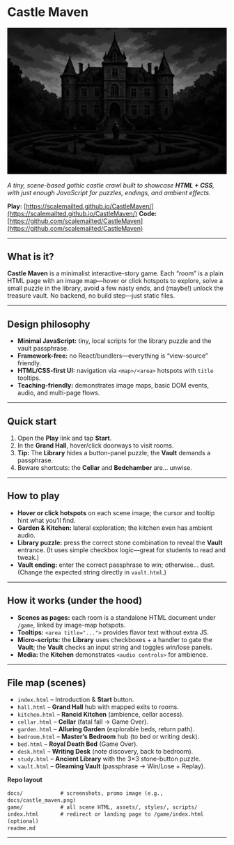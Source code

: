 # Castle Maven

![Castle Maven](docs/CastleMaven.png)

*A tiny, scene-based gothic castle crawl built to showcase **HTML + CSS**, with just enough JavaScript for puzzles, endings, and ambient effects.*

**Play:** [https://scalemailted.github.io/CastleMaven/](https://scalemailted.github.io/CastleMaven/)
**Code:** [https://github.com/scalemailted/CastleMaven](https://github.com/scalemailted/CastleMaven)

---

## What is it?

**Castle Maven** is a minimalist interactive-story game. Each “room” is a plain HTML page with an image map—hover or click hotspots to explore, solve a small puzzle in the library, avoid a few nasty ends, and (maybe!) unlock the treasure vault. No backend, no build step—just static files. &#x20;

---

## Design philosophy

* **Minimal JavaScript:** tiny, local scripts for the library puzzle and the vault passphrase. &#x20;
* **Framework-free:** no React/bundlers—everything is “view-source” friendly.
* **HTML/CSS-first UI:** navigation via `<map>/<area>` hotspots with `title` tooltips. &#x20;
* **Teaching-friendly:** demonstrates image maps, basic DOM events, audio, and multi-page flows.&#x20;

---

## Quick start

1. Open the **Play** link and tap **Start**.&#x20;
2. In the **Grand Hall**, hover/click doorways to visit rooms.&#x20;
3. **Tip:** The **Library** hides a button-panel puzzle; the **Vault** demands a passphrase. &#x20;
4. Beware shortcuts: the **Cellar** and **Bedchamber** are… unwise. &#x20;

---

## How to play

* **Hover or click hotspots** on each scene image; the cursor and tooltip hint what you’ll find.&#x20;
* **Garden & Kitchen:** lateral exploration; the kitchen even has ambient audio. &#x20;
* **Library puzzle:** press the correct stone combination to reveal the **Vault** entrance. (It uses simple checkbox logic—great for students to read and tweak.)&#x20;
* **Vault ending:** enter the correct passphrase to win; otherwise… dust. (Change the expected string directly in `vault.html`.)&#x20;

---

## How it works (under the hood)

* **Scenes as pages:** each room is a standalone HTML document under `/game`, linked by image-map hotspots.&#x20;
* **Tooltips:** `<area title="...">` provides flavor text without extra JS.&#x20;
* **Micro-scripts:** the **Library** uses checkboxes + a handler to gate the **Vault**; the **Vault** checks an input string and toggles win/lose panels. &#x20;
* **Media:** the **Kitchen** demonstrates `<audio controls>` for ambience.&#x20;

---

## File map (scenes)

* `index.html` – Introduction & **Start** button.&#x20;
* `hall.html` – **Grand Hall** hub with mapped exits to rooms.&#x20;
* `kitchen.html` – **Rancid Kitchen** (ambience, cellar access).&#x20;
* `cellar.html` – **Cellar** (fatal fall → Game Over).&#x20;
* `garden.html` – **Alluring Garden** (explorable beds, return path).&#x20;
* `bedroom.html` – **Master’s Bedroom** hub (to bed or writing desk).&#x20;
* `bed.html` – **Royal Death Bed** (Game Over).&#x20;
* `desk.html` – **Writing Desk** (note discovery, back to bedroom).&#x20;
* `study.html` – **Ancient Library** with the 3×3 stone-button puzzle.&#x20;
* `vault.html` – **Gleaming Vault** (passphrase → Win/Lose + Replay).&#x20;

**Repo layout**

```
docs/            # screenshots, promo image (e.g., docs/castle_maven.png)
game/            # all scene HTML, assets/, styles/, scripts/
index.html       # redirect or landing page to /game/index.html (optional)
readme.md
```

---

